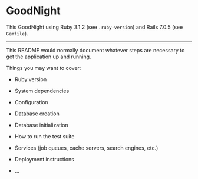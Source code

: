 # GoodNight

This GoodNight using Ruby 3.1.2 (see `.ruby-version`) and Rails 7.0.5 (see `Gemfile`).

---

This README would normally document whatever steps are necessary to get the
application up and running.

Things you may want to cover:

* Ruby version

* System dependencies

* Configuration

* Database creation

* Database initialization

* How to run the test suite

* Services (job queues, cache servers, search engines, etc.)

* Deployment instructions

* ...
